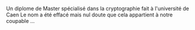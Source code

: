 Un diplome de Master spécialisé dans la cryptographie fait à l'université de Caen
Le nom a été effacé mais nul doute que cela appartient à notre coupable ...
